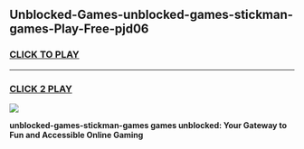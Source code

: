 
## Unblocked-Games-unblocked-games-stickman-games-Play-Free-pjd06
<h3>
<a href="https://premium76.site?title=unblocked-games-stickman-games&ref=17A">CLICK TO PLAY</a></h3>
<hr>

<h3>
<a href="https://premium76.site?title=unblocked-games-stickman-games&ref=17A">CLICK 2 PLAY</a>
  
</h3>

<a href="https://premium76.site?title=unblocked-games-stickman-games&ref=17A"><img src="https://clearcache.store/games.png"></a>


**unblocked-games-stickman-games games unblocked: Your Gateway to Fun and Accessible Online Gaming**
